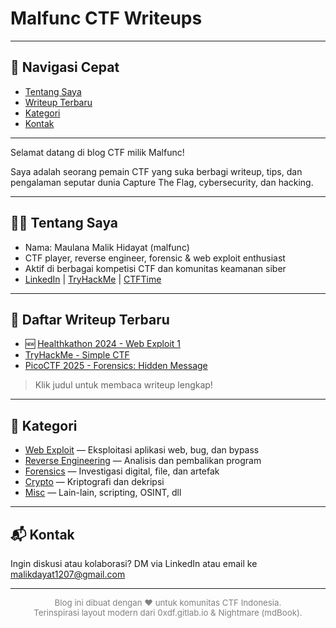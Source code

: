 # Malfunc CTF Writeups

---

## 🚩 Navigasi Cepat
- [Tentang Saya](#-tentang-saya)
- [Writeup Terbaru](#-daftar-writeup-terbaru)
- [Kategori](#-kategori)
- [Kontak](#-kontak)

---

Selamat datang di blog CTF milik Malfunc!

Saya adalah seorang pemain CTF yang suka berbagi writeup, tips, dan pengalaman seputar dunia Capture The Flag, cybersecurity, dan hacking.

---

## 🧑‍💻 Tentang Saya
- Nama: Maulana Malik Hidayat (malfunc)
- CTF player, reverse engineer, forensic & web exploit enthusiast
- Aktif di berbagai kompetisi CTF dan komunitas keamanan siber
- [LinkedIn](https://linkedin.com/in/maulana-malik-hidayat-a9a6141a0) | [TryHackMe](https://tryhackme.com/p/malfunc) | [CTFTime](https://ctftime.org/user/123456)

---

## 📝 Daftar Writeup Terbaru

- 🆕 [Healthkathon 2024 - Web Exploit 1](writeups/healthkathon2024-web1.md)
- [TryHackMe - Simple CTF](writeups/thm-simplectf.md)
- [PicoCTF 2025 - Forensics: Hidden Message](writeups/picoctf2025-forensics-hidden.md)

> Klik judul untuk membaca writeup lengkap!

---

## 🔎 Kategori
- [Web Exploit](categories/web.md) — Eksploitasi aplikasi web, bug, dan bypass
- [Reverse Engineering](categories/re.md) — Analisis dan pembalikan program
- [Forensics](categories/forensics.md) — Investigasi digital, file, dan artefak
- [Crypto](categories/crypto.md) — Kriptografi dan dekripsi
- [Misc](categories/misc.md) — Lain-lain, scripting, OSINT, dll

---

## 📬 Kontak
Ingin diskusi atau kolaborasi? DM via LinkedIn atau email ke malikdayat1207@gmail.com

---

<div align="center" style="font-size:0.95em; color:gray;">
Blog ini dibuat dengan ❤️ untuk komunitas CTF Indonesia.<br/>
Terinspirasi layout modern dari 0xdf.gitlab.io & Nightmare (mdBook).
</div>

